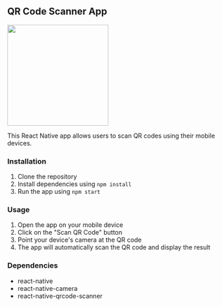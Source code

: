 ## QR Code Scanner App

<img src="https://github.com/pramod-12345/rn_qrscanner/assets/102239873/2a898c91-827a-47c1-8b83-5fd839f0fe2c" width="230" height="230">

This React Native app allows users to scan QR codes using their mobile devices.

### Installation

1. Clone the repository
2. Install dependencies using `npm install`
3. Run the app using `npm start`

### Usage

1. Open the app on your mobile device
2. Click on the "Scan QR Code" button
3. Point your device's camera at the QR code
4. The app will automatically scan the QR code and display the result

### Dependencies

- react-native
- react-native-camera
- react-native-qrcode-scanner

